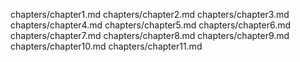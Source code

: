 chapters/chapter1.md
chapters/chapter2.md
chapters/chapter3.md
chapters/chapter4.md
chapters/chapter5.md
chapters/chapter6.md
chapters/chapter7.md
chapters/chapter8.md
chapters/chapter9.md
chapters/chapter10.md
chapters/chapter11.md
